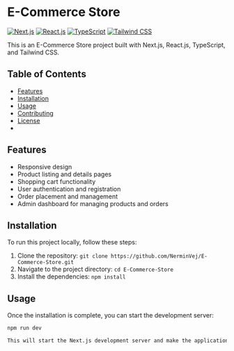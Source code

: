 # E-Commerce Store

[![Next.js](https://img.shields.io/badge/Next.js-v12.0.7-blue.svg)](https://nextjs.org/)
[![React.js](https://img.shields.io/badge/React.js-v17.0.2-blue.svg)](https://reactjs.org/)
[![TypeScript](https://img.shields.io/badge/TypeScript-v4.3.5-blue.svg)](https://www.typescriptlang.org/)
[![Tailwind CSS](https://img.shields.io/badge/Tailwind_CSS-v2.2.19-blue.svg)](https://tailwindcss.com/)
 
This is an E-Commerce Store project built with Next.js, React.js, TypeScript, and Tailwind CSS. 

## Table of Contents
  
- [Features](#features)
- [Installation](#installation)
- [Usage](#usage)
- [Contributing](#contributing)
- [License](#license)
- 
## Features

- Responsive design
- Product listing and details pages
- Shopping cart functionality
- User authentication and registration
- Order placement and management
- Admin dashboard for managing products and orders

## Installation 

To run this project locally, follow these steps:

1. Clone the repository: `git clone https://github.com/NerminVej/E-Commerce-Store.git`
2. Navigate to the project directory: `cd E-Commerce-Store`
3. Install the dependencies: `npm install`

## Usage

Once the installation is complete, you can start the development server:

```bash
npm run dev

This will start the Next.js development server and make the application available at http://localhost:3000.
